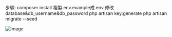 步驟:
composer install
複製.env.example成.env 修改database&db_username&db_password
php artisan key:generate
php artisan migrate --seed

![image](https://user-images.githubusercontent.com/72752709/200163390-6bf14711-7b2c-44e1-af66-97ac96ea2877.png)
